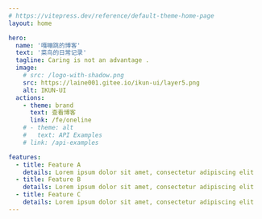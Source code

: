 ```yaml
---
# https://vitepress.dev/reference/default-theme-home-page
layout: home

hero:
  name: '嘎嘣跳的博客'
  text: '菜鸟的日常记录'
  tagline: Caring is not an advantage .
  image:
    # src: /logo-with-shadow.png
    src: https://laine001.gitee.io/ikun-ui/layer5.png
    alt: IKUN-UI
  actions:
    - theme: brand
      text: 查看博客
      link: /fe/oneline
    # - theme: alt
    #   text: API Examples
    # link: /api-examples

features:
  - title: Feature A
    details: Lorem ipsum dolor sit amet, consectetur adipiscing elit
  - title: Feature B
    details: Lorem ipsum dolor sit amet, consectetur adipiscing elit
  - title: Feature C
    details: Lorem ipsum dolor sit amet, consectetur adipiscing elit
---
```

